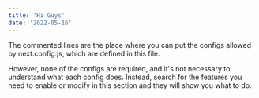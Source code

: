```yaml
---
title: 'Hi Guys'
date: '2022-05-16'
---
```


The commented lines are the place where you can put the configs allowed by next.config.js, which are defined in this file.

However, none of the configs are required, and it's not necessary to understand what each config does. Instead, search for the features you need to enable or modify in this section and they will show you what to do.
